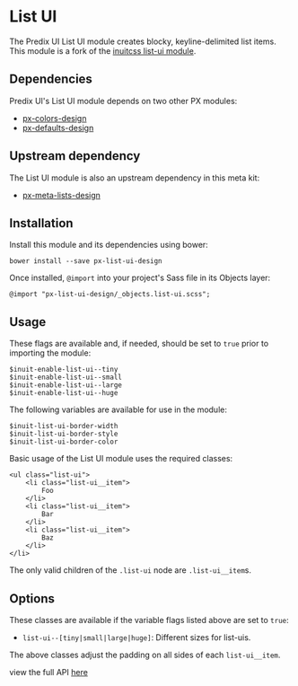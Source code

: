 # List UI

The Predix UI List UI module creates blocky, keyline-delimited list items. This module is a fork of the [inuitcss list-ui module](https://github.com/inuitcss/objects.list-ui).

## Dependencies

Predix UI's List UI module depends on two other PX modules:

* [px-colors-design](https://github.com/PredixDev/px-colors-design)
* [px-defaults-design](https://github.com/PredixDev/px-defaults-design)

## Upstream dependency

The List UI module is also an upstream dependency in this meta kit:

* [px-meta-lists-design](https://github.com/PredixDev/px-meta-lists-design)

## Installation

Install this module and its dependencies using bower:

    bower install --save px-list-ui-design

Once installed, `@import` into your project's Sass file in its Objects layer:

    @import "px-list-ui-design/_objects.list-ui.scss";

## Usage

These flags are available and, if needed, should be set to `true` prior to importing the module:

    $inuit-enable-list-ui--tiny
    $inuit-enable-list-ui--small
    $inuit-enable-list-ui--large
    $inuit-enable-list-ui--huge

The following variables are available for use in the module:

    $inuit-list-ui-border-width
    $inuit-list-ui-border-style
    $inuit-list-ui-border-color

Basic usage of the List UI module uses the required classes:

    <ul class="list-ui">
        <li class="list-ui__item">
            Foo
        </li>
        <li class="list-ui__item">
            Bar
        </li>
        <li class="list-ui__item">
            Baz
        </li>
    </li>

The only valid children of the `.list-ui` node are `.list-ui__item`s.

## Options

These classes are available if the variable flags listed above are set to `true`:

* `list-ui--[tiny|small|large|huge]`: Different sizes for list-uis.

The above classes adjust the padding on all sides of each `list-ui__item`.

view the full API [here](https://predixdev.github.io/px-list-ui-design/)
